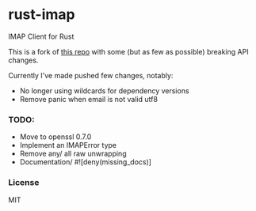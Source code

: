 rust-imap
================
IMAP Client for Rust

This is a fork of [this repo](https://github.com/mattnenterprise/rust-imap) with
some (but as few as possible) breaking API changes.

Currently I've made pushed few changes, notably:
* No longer using wildcards for dependency versions
* Remove panic when email is not valid utf8

### TODO:
* Move to openssl 0.7.0
* Implement an IMAPError type
* Remove any/ all raw unwrapping
* Documentation/ #![deny(missing_docs)]

### License

MIT
